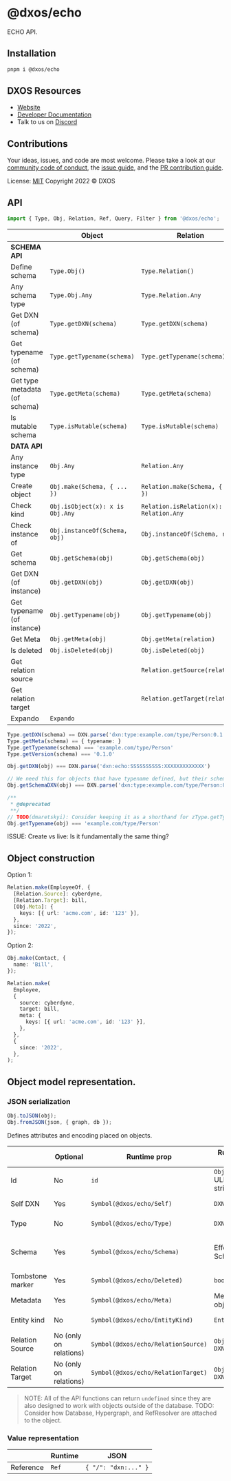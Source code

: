 # @dxos/echo

ECHO API.

## Installation

```bash
pnpm i @dxos/echo
```

## DXOS Resources

- [Website](https://dxos.org)
- [Developer Documentation](https://docs.dxos.org)
- Talk to us on [Discord](https://dxos.org/discord)

## Contributions

Your ideas, issues, and code are most welcome. Please take a look at our [community code of conduct](https://github.com/dxos/dxos/blob/main/CODE_OF_CONDUCT.md), the [issue guide](https://github.com/dxos/dxos/blob/main/CONTRIBUTING.md#submitting-issues), and the [PR contribution guide](https://github.com/dxos/dxos/blob/main/CONTRIBUTING.md#submitting-prs).

License: [MIT](./LICENSE) Copyright 2022 © DXOS

## API

```ts
import { Type, Obj, Relation, Ref, Query, Filter } from '@dxos/echo';
```

|                               | Object                          | Relation                                    | Ref             |
| ----------------------------- | ------------------------------- | ------------------------------------------- | --------------- |
| **SCHEMA API**                |
| Define schema                 | `Type.Obj()`                    | `Type.Relation()`                           | `Type.Ref()`    |
| Any schema type               | `Type.Obj.Any`                  | `Type.Relation.Any`                         | `Type.Ref.Any`  |
| Get DXN (of schema)           | `Type.getDXN(schema)`           | `Type.getDXN(schema)`                       |                 |
| Get typename (of schema)      | `Type.getTypename(schema)`      | `Type.getTypename(schema)`                  |                 |
| Get type metadata (of schema) | `Type.getMeta(schema)`          | `Type.getMeta(schema)`                      |                 |
| Is mutable schema             | `Type.isMutable(schema)`        | `Type.isMutable(schema)`                    |
| **DATA API**                  |
| Any instance type             | `Obj.Any`                       | `Relation.Any`                              | `Ref.Any`       |
| Create object                 | `Obj.make(Schema, { ... })`     | `Relation.make(Schema, { ... })`            | `Ref.make(obj)` |
| Check kind                    | `Obj.isObject(x): x is Obj.Any` | `Relation.isRelation(x): x is Relation.Any` | `Ref.isRef(x)`  |
| Check instance of             | `Obj.instanceOf(Schema, obj)`   | `Obj.instanceOf(Schema, rel)`               |                 |
| Get schema                    | `Obj.getSchema(obj)`            | `Obj.getSchema(obj)`                        |                 |
| Get DXN (of instance)         | `Obj.getDXN(obj)`               | `Obj.getDXN(obj)`                           |                 |
| Get typename (of instance)    | `Obj.getTypename(obj)`          | `Obj.getTypename(obj)`                      |                 |
| Get Meta                      | `Obj.getMeta(obj)`              | `Obj.getMeta(relation)`                     |                 |
| Is deleted                    | `Obj.isDeleted(obj)`            | `Obj.isDeleted(obj)`                        |                 |
| Get relation source           |                                 | `Relation.getSource(relation)`              |
| Get relation target           |                                 | `Relation.getTarget(relation)`              |                 |
| Expando                       | `Expando`                       |

```ts
Type.getDXN(schema) == DXN.parse('dxn:type:example.com/type/Person:0.1.0');
Type.getMeta(schema) == { typename: }
Type.getTypename(schema) === 'example.com/type/Person'
Type.getVersion(schema) === '0.1.0'

Obj.getDXN(obj) === DXN.parse('dxn:echo:SSSSSSSSSS:XXXXXXXXXXXXX')

// We need this for objects that have typename defined, but their schema can't be resolved (Obj.getSchema(obj) === undefined)
Obj.getSchemaDXN(obj) === DXN.parse('dxn:type:example.com/type/Person:0.1.0');

/**
 * @deprecated
 **/
// TODO(dmaretskyi): Consider keeping it as a shorthand for zType.getTypename(Obj.getSchema(obj)) ?? Obj.getSchemaDXN(obj)?.asTypeDXN()?.type`
Obj.getTypename(obj) === 'example.com/type/Person'
```

ISSUE: Create vs live: Is it fundamentally the same thing?

## Object construction

Option 1:

```ts
Relation.make(EmployeeOf, {
  [Relation.Source]: cyberdyne,
  [Relation.Target]: bill,
  [Obj.Meta]: {
    keys: [{ url: 'acme.com', id: '123' }],
  },
  since: '2022',
});
```

Option 2:

```ts
Obj.make(Contact, {
  name: 'Bill',
});

Relation.make(
  Employee,
  {
    source: cyberdyne,
    target: bill,
    meta: {
      keys: [{ url: 'acme.com', id: '123' }],
    },
  },
  {
    since: '2022',
  },
);
```

## Object model representation.

### JSON serialization

```ts
Obj.toJSON(obj);
Obj.fromJSON(json, { graph, db });
```

Defines attributes and encoding placed on objects.

|                  | Optional               | Runtime prop                        | Runtime type           | JSON prop                   | JSON type  | Description                          |
| ---------------- | ---------------------- | ----------------------------------- | ---------------------- | --------------------------- | ---------- | ------------------------------------ |
| Id               | No                     | `id`                                | `ObjectID` ULID string | `id`                        | string     | Unique object ID                     |
| Self DXN         | Yes                    | `Symbol(@dxos/echo/Self)`           | `DXN`                  | `@self`                     | string     | DXN to the object itself             |
| Type             | No                     | `Symbol(@dxos/echo/Type)`           | `DXN`                  | `@type`                     | string     | DXN to the object type               |
| Schema           | Yes                    | `Symbol(@dxos/echo/Schema)`         | Effect-Schema          | -                           | string     | Reference to the object schema       |
| Tombstone marker | Yes                    | `Symbol(@dxos/echo/Deleted)`        | `boolean`              | `@deleted`                  | boolean    | Deletion marker                      |
| Metadata         | Yes                    | `Symbol(@dxos/echo/Meta)`           | Metadata object        | `@meta`                     | object     | Metadata section                     |
| Entity kind      | No                     | `Symbol(@dxos/echo/EntityKind)`     | `EntityKind`           | (inferred from other props) | string     | Obj vs Relation                      |
| Relation Source  | No (only on relations) | `Symbol(@dxos/echo/RelationSource)` | `Object` or `DXN`      | `@relationSource`           | DXN string | Relation source DXN                  |
| Relation Target  | No (only on relations) | `Symbol(@dxos/echo/RelationTarget)` | `Object` or `DXN`      | `@relationTarget`           | DXN string | Relation target DXN                  |

> NOTE: All of the API functions can return `undefined` since they are also designed to work with objects outside of the database.
> TODO: Consider how Database, Hypergraph, and RefResolver are attached to the object.

### Value representation

|           | Runtime | JSON                 |
| --------- | ------- | -------------------- |
| Reference | `Ref`   | `{ "/": "dxn:..." }` |
